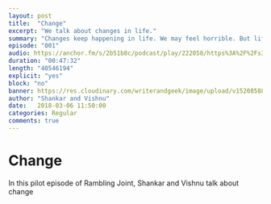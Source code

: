 ```yaml
---
layout: post
title:  "Change"
excerpt: "We talk about changes in life."
summary: "Changes keep happening in life. We may feel horrible. But life moves on."
episode: "001"
audio: https://anchor.fm/s/2b51b8c/podcast/play/222058/https%3A%2F%2Fs3-us-west-2.amazonaws.com%2Fanchor-audio-bank%2Fstaging%2F2018-2-6%2FEP001---Change-c9afddbce5e7e.m4a
duration: "00:47:32"
length: "40546194"
explicit: "yes"
block: "no"
banner: https://res.cloudinary.com/writerandgeek/image/upload/v1520858869/RamblingJoint-small.jpg
author: "Shankar and Vishnu"
date:   2018-03-06 11:50:00
categories: Regular
comments: true
---
```

# Change
In this pilot episode of Rambling Joint, Shankar and Vishnu talk about change

<!-- [Pixabay](https://pixabay.com/en/submarine-boat-sea-ocean-water-168884/){:target="blank"} -->
